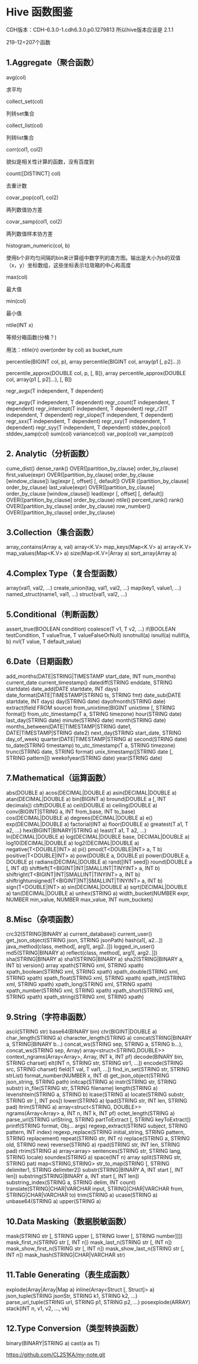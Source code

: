 # Hive 函数图鉴

CDH版本：CDH-6.3.0-1.cdh6.3.0.p0.1279813
所以hive版本应该是 2.1.1

219-12=207个函数

## 1.Aggregate（聚合函数）

avg(col)

求平均

collect_set(col)

列转set集合

collect_list(col)

列转list集合

corr(col1, col2)

貌似是相关性计算的函数，没有百度到

count([DISTINCT] col)

去重计数

covar_pop(col1, col2)

两列数值协方差

covar_samp(col1, col2)

两列数值样本协方差

histogram_numeric(col, b)

使用b个非均匀间隔的bin来计算组中数字列的直方图。输出是大小为b的双值（x，y）坐标数组，这些坐标表示垃圾箱的中心和高度

max(col)

最大值

min(col)

最小值

ntile(INT x)

等频分箱函数(分桶？)

用法：ntile(n) over(order by col) as bucket_num

percentile(BIGINT col, p), array<DOUBLE> percentile(BIGINT col, array(p1 [, p2]...))



percentile_approx(DOUBLE col, p, [, B]), array<DOUBLE> percentile_approx(DOUBLE col, array(p1 [, p2]...), [, B])



regr_avgx(T independent, T dependent)



regr_avgy(T independent, T dependent)
regr_count(T independent, T dependent)
regr_intercept(T independent, T dependent)
regr_r2(T independent, T dependent)
regr_slope(T independent, T dependent)
regr_sxx(T independent, T dependent)
regr_sxy(T independent, T dependent)
regr_syy(T independent, T dependent)
stddev_pop(col)
stddev_samp(col)
sum(col)
variance(col)
var_pop(col)
var_samp(col)

## 2. Analytic（分析函数）

cume_dist()
dense_rank() OVER([partition_by_clause] order_by_clause)
first_value(expr) OVER([partition_by_clause] order_by_clause [window_clause])
lag(expr [, offset] [, default]) OVER ([partition_by_clause] order_by_clause)
last_value(expr) OVER([partition_by_clause] order_by_clause [window_clause])
lead(expr [, offset] [, default]) OVER([partition_by_clause] order_by_clause)
ntile()
percent_rank()
rank() OVER([partition_by_clause] order_by_clause)
row_number() OVER([partition_by_clause] order_by_clause)

##  3.Collection（集合函数）

array_contains(Array<T> a, val)
array<K.V> map_keys(Map<K.V> a)
array<K.V> map_values(Map<K.V> a)
size(Map<K.V>|Array<T> a)
sort_array(Array<T> a)

##  4.Complex Type（复合型函数）

array(val1, val2, ...)
create_union(tag, val1, val2, ...)
map(key1, value1, ...)
named_struct(name1, val1, ...)
struct(val1, val2, ...)

##  5.Conditional（判断函数）

assert_true(BOOLEAN condition)
coalesce(T v1, T v2, ...)
if(BOOLEAN testCondition, T valueTrue, T valueFalseOrNull)
isnotnull(a)
isnull(a)
nullif(a, b)
nvl(T value, T default_value)

## 6.Date（日期函数）

add_months(DATE|STRING|TIMESTAMP start_date, INT num_months)
current_date
current_timestamp()
datediff(STRING enddate, STRING startdate)
date_add(DATE startdate, INT days)
date_format(DATE|TIMESTAMP|STRING ts, STRING fmt)
date_sub(DATE startdate, INT days)
day(STRING date)
dayofmonth(STRING date)
extract(field FROM source)
from_unixtime(BIGINT unixtime [, STRING format])
from_utc_timestamp(T a, STRING timezone)
hour(STRING date)
last_day(STRING date)
minute(STRING date)
month(STRING date)
months_between(DATE|TIMESTAMP|STRING date1, DATE|TIMESTAMP|STRING date2)
next_day(STRING start_date, STRING day_of_week)
quarter(DATE|TIMESTAMP|STRING a)
second(STRING date)
to_date(STRING timestamp)
to_utc_timestamp(T a, STRING timezone)
trunc(STRING date, STRING format)
unix_timestamp([STRING date [, STRING pattern]])
weekofyear(STRING date)
year(STRING date)

##  7.Mathematical（运算函数）

abs(DOUBLE a)
acos(DECIMAL|DOUBLE a)
asin(DECIMAL|DOUBLE a)
atan(DECIMAL|DOUBLE a)
bin(BIGINT a)
bround(DOUBLE a [, INT decimals])
cbft(DOUBLE a)
ceil(DOUBLE a)
ceiling(DOUBLE a)
conv(BIGINT|STRING a, INT from_base, INT to_base)
cos(DECIMAL|DOUBLE a)
degrees(DECIMAL|DOUBLE a)
e()
exp(DECIMAL|DOUBLE a)
factorial(INT a)
floor(DOUBLE a)
greatest(T a1, T a2, ...)
hex(BIGINT|BINARY|STRING a)
least(T a1, T a2, ...)
ln(DECIMAL|DOUBLE a)
log(DECIMAL|DOUBLE base, DECIMAL|DOUBLE a)
log10(DECIMAL|DOUBLE a)
log2(DECIMAL|DOUBLE a)
negative(T<DOUBLE|INT> a)
pi()
pmod(T<DOUBLE|INT> a, T b)
positive(T<DOUBLE|INT> a)
pow(DOUBLE a, DOUBLE p)
power(DOUBLE a, DOUBLE p)
radians(DECIMAL|DOUBLE a)
rand([INT seed])
round(DOUBLE a [, INT d])
shiftleft(T<BIGINT|INT|SMALLINT|TINYINT> a, INT b)
shiftright(T<BIGINT|INT|SMALLINT|TINYINT> a, INT b)
shiftrightunsigned(T<BIGINT|INT|SMALLINT|TINYINT> a, INT b)
sign(T<DOUBLE|INT> a)
sin(DECIMAL|DOUBLE a)
sqrt(DECIMAL|DOUBLE a)
tan(DECIMAL|DOUBLE a)
unhex(STRING a)
width_bucket(NUMBER expr, NUMBER min_value, NUMBER max_value, INT num_buckets)

##  8.Misc（杂项函数）

crc32(STRING|BINARY a)
current_database()
current_user()
get_json_object(STRING json, STRING jsonPath)
hash(a1[, a2...])
java_method(class, method[, arg1[, arg2..]])
logged_in_user()
md5(STRING|BINARY a)
reflect(class, method[, arg1[, arg2..]])
sha(STRING|BINARY a)
sha1(STRING|BINARY a)
sha2(STRING|BINARY a, INT b)
version()
array<STRING> xpath(STRING xml, STRING xpath)
xpath_boolean(STRING xml, STRING xpath)
xpath_double(STRING xml, STRING xpath)
xpath_float(STRING xml, STRING xpath)
xpath_int(STRING xml, STRING xpath)
xpath_long(STRING xml, STRING xpath)
xpath_number(STRING xml, STRING xpath)
xpath_short(STRING xml, STRING xpath)
xpath_string(STRING xml, STRING xpath)

##  9.String（字符串函数）

ascii(STRING str)
base64(BINARY bin)
chr(BIGINT|DOUBLE a)
char_length(STRING a)
character_length(STRING a)
concat(STRING|BINARY a, STRING|BINARY b...)
concat_ws(STRING sep, STRING a, STRING b...), concat_ws(STRING sep, Array<STRING>)
array<struct<STRING,DOUBLE>> context_ngrams(Array<Array<STRING>>, Array<STRING>, INT k, INT pf)
decode(BINARY bin, STRING charset)
elt(INT n, STRING str, STRING str1, ...])
encode(STRING src, STRING charset)
field(T val, T val1, ...])
find_in_set(STRING str, STRING strList)
format_number(NUMBER x, INT d)
get_json_object(STRING json_string, STRING path)
initcap(STRING a)
instr(STRING str, STRING substr)
in_file(STRING str, STRING filename)
length(STRING a)
levenshtein(STRING a, STRING b)
lcase(STRING a)
locate(STRING substr, STRING str [, INT pos])
lower(STRING a)
lpad(STRING str, INT len, STRING pad)
ltrim(STRING a)
array<struct<STRING, DOUBLE>> ngrams(Array<Array<STRING>> a, INT n, INT k, INT pf)
octet_length(STRING a)
parse_url(STRING urlString, STRING partToExtract [, STRING keyToExtract])
printf(STRING format, Obj... args)
regexp_extract(STRING subject, STRING pattern, INT index)
regexp_replace(STRING initial_string, STRING pattern, STRING replacement)
repeat(STRING str, INT n)
replace(STRING a, STRING old, STRING new)
reverse(STRING a)
rpad(STRING str, INT len, STRING pad)
rtrim(STRING a)
array<array<STRING>> sentences(STRING str, STRING lang, STRING locale)
soundex(STRING a)
space(INT n)
array<STRING> split(STRING str, STRING pat)
map<STRING,STRING> str_to_map(STRING [, STRING delimiter1, STRING delimiter2])
substr(STRING|BINARY A, INT start [, INT len])
substring(STRING|BINARY a, INT start [, INT len])
substring_index(STRING a, STRING delim, INT count)
translate(STRING|CHAR|VARCHAR input, STRING|CHAR|VARCHAR from, STRING|CHAR|VARCHAR to)
trim(STRING a)
ucase(STRING a)
unbase64(STRING a)
upper(STRING a)

##  10.Data Masking（数据脱敏函数）

mask(STRING str [, STRING upper [, STRING lower [, STRING number]]])
mask_first_n(STRING str [, INT n])
mask_last_n(STRING str [, INT n])
mask_show_first_n(STRING str [, INT n])
mask_show_last_n(STRING str [, INT n])
mask_hash(STRING|CHAR|VARCHAR str)

##  11.Table Generating（表生成函数）

explode(Array|Array<T>|Map a)
inline(Array<Struct [, Struct]> a)
json_tuple(STRING jsonStr, STRING k1, STRING k2, ...)
parse_url_tuple(STRING url, STRING p1, STRING p2, ...)
posexplode(ARRAY)
stack(INT n, v1, v2, ..., vk)

##  12.Type Conversion（类型转换函数）

binary(BINARY|STRING a)
cast(a as T)



https://github.com/CL251KA/my-note.git